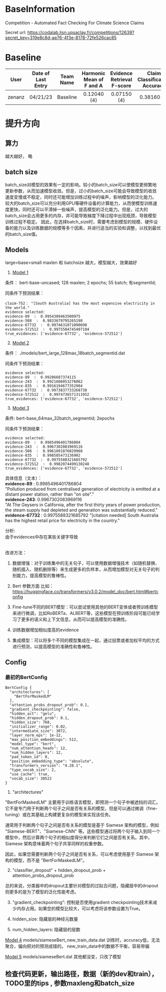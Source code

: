 # BaseInformation
Competition - Automated Fact Checking For Climate Science Claims

Secret url: https://codalab.lisn.upsaclay.fr/competitions/12639?secret_key=319e8c8d-ae76-4f3e-8178-72fe526cac85


# Baseline
|  User  |Date of Last Entry|Team Name|Harmonic Mean of F and A |Evidence Retrieval F-score |Claim Classification Accuracy
|:------:|:---:|:---:|:---:|:---:|:---:|
| zenanz |04/21/23|	Baseline|0.12040 (4)|0.07150 (4)|0.38160 (4)|

# 提升方向

## 算力
越大越好， 略

## batch size
batch_size对模型的效果有一定的影响。较小的batch_size可以使模型更频繁地更新参数，从而加速模型收敛。但是，过小的batch_size可能会导致模型的收敛速度变慢或不稳定，同时还可能增加训练过程中的噪声，影响模型的泛化能力。
较大的batch_size可以充分利用GPU等硬件设备的计算能力，从而使模型训练速度更快，同时还可以平滑掉一些噪声，提高模型的泛化能力。但是，过大的batch_size会占用更多的内存，并可能导致梯度下降过程中出现瓶颈，导致模型训练过程不稳定。
因此，在选择batch_size时，需要考虑到模型的规模、硬件设备的能力以及训练数据的规模等多个因素，并进行适当的实验和调整，以找到最优的batch_size值。

## Models
large>base>small
maxlen 和 batchsize 越大，模型越大，效果越好
1. [Model 1](#model-1) 

条件：
bert-base-uncased; 128 maxlen; 2 epochs; 55 batch; 有segmentId;

同条件下预测结果：
```
claim-752： "[South Australia] has the most expensive electricity in the world."
evidence selected:
evidence-89  :  0.9954309463500975
evidence-508  :  0.9833679795265198
evidence-67732  :  0.9974631071090698
evidence-572512  :  0.9975584745407104
true_evidences: ['evidence-67732', 'evidence-572512']
```

2. [Model 2](#model-2)

条件： ./models/bert_large_128max_18batch_segmentid.dat

同条件下预测结果：
```
evidence selected:
evidence-89  :  0.99286687374115
evidence-243  :  0.9921686053276062
evidence-835  :  0.9916194677352904
evidence-67732  :  0.9973837733268738
evidence-572512  :  0.9974736571311952
true_evidences: ['evidence-67732', 'evidence-572512']
```


3. [Model 3](#model-3)

条件: 
bert-base_64max_32batch_segmentid; 2epochs

同条件下预测结果：
```
evidence selected:
evidence-89  :  0.9985496401786804
evidence-243  :  0.9967302083969116
evidence-508  :  0.9961091876029968
evidence-835  :  0.998505473136902
evidence-67732  :  0.9975588321685792
evidence-572512  :  0.9982074499130248
true_evidences: ['evidence-67732', 'evidence-572512']
```

具体信息（文本）：<br>
**evidence-89**  :  0.9985496401786804 <br>
"Pollution produced from centralised generation of electricity is emitted at a distant power station, rather than \"on site\"." <br>
**evidence-243**: 0.9967302083969116 <br>
"At The Geysers in California, after the first thirty years of power production, the steam supply had depleted and generation was substantially reduced." <br>
**evidence-67732**  :  0.9975588321685792
"[citation needed] South Australia has the highest retail price for electricity in the country."

分析: <br>
由于evidences中存在某些关键字导致 <br><br>

改进方法：
1. 数据增强：对于训练集中的无关句子，可以使用数据增强技术（如随机替换、随机插入、随机删除等）来生成更多的负样本，从而增加模型对无关句子的判别能力，提高模型的鲁棒性。

2. Bert 参数方面 比如：https://huggingface.co/transformers/v3.0.2/model_doc/bert.html#bertconfig

3. Fine-tune不同的BERT模型：可以尝试使用其他的BERT变体或者预训练模型来进行微调，比如RoBERTa、ALBERT等，这些模型在预训练阶段可能已经学习了更多的语义和上下文信息，从而可以提高模型的准确性。

4. 训练数据增加相似度高的evidence 

5. 集成模型：可以将多个不同的模型集成在一起，通过投票或者加权平均的方式进行预测，以提高模型的准确性和鲁棒性。

## Config

### 最初的BertConfig
```
BertConfig {
  "architectures": [
    "BertForMaskedLM"
  ],
  "attention_probs_dropout_prob": 0.1,
  "gradient_checkpointing": false,
  "hidden_act": "gelu",
  "hidden_dropout_prob": 0.1,
  "hidden_size": 768,
  "initializer_range": 0.02,
  "intermediate_size": 3072,
  "layer_norm_eps": 1e-12,
  "max_position_embeddings": 512,
  "model_type": "bert",
  "num_attention_heads": 12,
  "num_hidden_layers": 12,
  "pad_token_id": 0,
  "position_embedding_type": "absolute",
  "transformers_version": "4.28.1",
  "type_vocab_size": 2,
  "use_cache": true,
  "vocab_size": 30522
}
```

1. "architectures"

"BertForMaskedLM" 主要用于训练语言模型，即预测一个句子中被遮挡的词汇。它不是专门用于判断两个句子之间是否有关系的模型，但是可以通过微调（fine-tuning）或在其基础上构建更复杂的模型来实现该任务。

通常用于判断两个句子之间是否有关系的模型是基于 Siamese 架构的模型，例如 "Siamese-BERT"、"Siamese-CNN" 等。这些模型通过将两个句子输入到同一个模型中，然后计算两个句子的相似度得分来判断它们之间是否有关系。其中，Siamese 架构意味着两个句子共享同样的权重参数。

因此，如果您需要判断两个句子之间是否有关系，可以考虑使用基于 Siamese 架构的模型，而不是 "BertForMaskedLM"。

2. "classifier_dropout" + hidden_dropout_prob + attention_probs_dropout_prob

总的来说，分类器中的dropout主要针对模型的过拟合问题，隐藏层中的dropout则更多的是为了模型的泛化性能考虑。
   
3. "gradient_checkpointing": 控制是否使用gradient checkpointing技术来减少内存占用。如果您的模型比较大，可以考虑将该参数设置为True。

4. hidden_size: 隐藏层的神经元数量

5. num_hidden_layers: 隐藏层的层数


[Model 4](#model-4) models/siameseBert_new_train_data.dat
训练时，accuracy低，无法聚合，偏向把对的预测成错的。 new_train_data中的数据不平衡，容易带偏

[Model 5](#model-5) models/siameseBert.dat
其他都没变，只改了模型


## 检查代码更新，输出路径，数据（新的dev和train），TODO里的tips , 参数maxleng和batch_size
